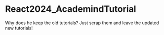 # React2024_AcademindTutorial
Why does he keep the old tutorials? Just scrap them and leave the updated new tutorials!
